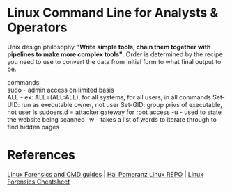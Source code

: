# Linux Command Line for Analysts & Operators

Unix design philosophy **"Write simple tools, chain them together with pipelines to make more complex tools"**. Order is determined by the recipe you need to use to convert the data from initial form to what final output to be. 

commands:<br>
sudo - admin access on limited basis <br>
ALL - ex: ALL=(ALL:ALL), for all systems, for all users, in all commands
Set-UID: run as executable owner, not user
Set-GID: group privs of executable, not user
ls sudoers.d = attacker gateway for root access
-u - used to state the website being scanned
-w - takes a list of words to iterate through to find hidden pages

# References

[Linux Forensics and CMD guides](https://github.com/AndrewWHans/linux-forensics-command-guides/tree/main/Linux%26CMDline) | 
[Hal Pomeranz Linux REPO](https://github.com/halpomeranz/LinuxCmdLine/blob/main/LinuxCmdLine%20-%20AnalystsAndOperators.pdf) |
[Linux Forensics Cheatsheet](https://fareedfauzi.github.io/2024/03/29/Linux-Forensics-cheatsheet.html)
